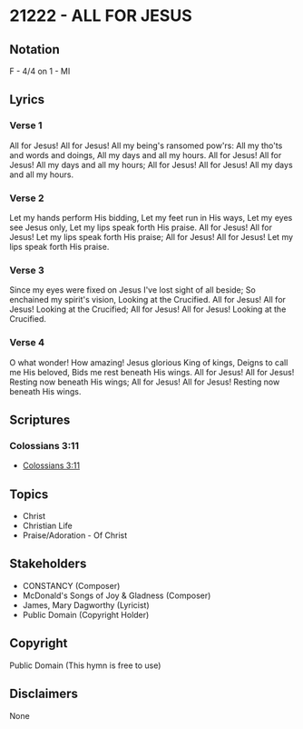 # 21222 - ALL FOR JESUS

## Notation

F - 4/4 on 1 - MI

## Lyrics

### Verse 1

All for Jesus! All for Jesus! All my being's ransomed pow'rs: All my tho'ts and words and doings, All my days and all my hours. All for Jesus! All for Jesus! All my days and all my hours; All for Jesus! All for Jesus! All my days and all my hours.

### Verse 2

Let my hands perform His bidding, Let my feet run in His ways, Let my eyes see Jesus only, Let my lips speak forth His praise. All for Jesus! All for Jesus! Let my lips speak forth His praise; All for Jesus! All for Jesus! Let my lips speak forth His praise.

### Verse 3

Since my eyes were fixed on Jesus I've lost sight of all beside; So enchained my spirit's vision, Looking at the Crucified. All for Jesus! All for Jesus! Looking at the Crucified; All for Jesus! All for Jesus! Looking at the Crucified.

### Verse 4

O what wonder! How amazing! Jesus glorious King of kings, Deigns to call me His beloved, Bids me rest beneath His wings. All for Jesus! All for Jesus! Resting now beneath His wings; All for Jesus! All for Jesus! Resting now beneath His wings.


## Scriptures

### Colossians 3:11

- [Colossians 3:11](https://www.biblegateway.com/passage/?search=Colossians%203%3A11)


## Topics

- Christ
- Christian Life
- Praise/Adoration - Of Christ

## Stakeholders

- CONSTANCY (Composer)
- McDonald's Songs of Joy & Gladness (Composer)
- James, Mary Dagworthy (Lyricist)
- Public Domain (Copyright Holder)

## Copyright

Public Domain
(This hymn is free to use)

## Disclaimers

None


